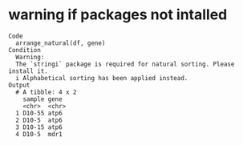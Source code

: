 # warning if packages not intalled

    Code
      arrange_natural(df, gene)
    Condition
      Warning:
      The `stringi` package is required for natural sorting. Please install it.
      i Alphabetical sorting has been applied instead.
    Output
      # A tibble: 4 x 2
        sample gene 
        <chr>  <chr>
      1 D10-55 atp6 
      2 D10-5  atp6 
      3 D10-15 atp6 
      4 D10-5  mdr1 

